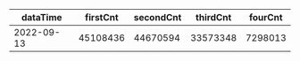 |dataTime|firstCnt|secondCnt|thirdCnt|fourCnt|
|-|-|-|-|-|
|2022-09-13|45108436|44670594|33573348|7298013|
